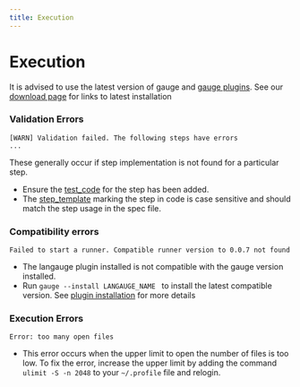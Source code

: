 ```yaml
---
title: Execution
---
```


# Execution

It is advised to use the latest version of gauge and [gauge plugins](../plugins/README.md). See our [download page](http://getgauge.io/download) for links to latest installation

### Validation Errors
````
[WARN] Validation failed. The following steps have errors
...

````
These generally occur if step implementation is not found for a particular step.
* Ensure the [test_code](../test_code/step_implementations.md) for the step has been added.
* The [step_template](../test_code/step_name_template.md) marking the step in code is case sensitive and should match the step usage in the spec file.


### Compatibility errors
````
Failed to start a runner. Compatible runner version to 0.0.7 not found
````
* The langauge plugin installed is not compatible with the gauge version installed.
* Run ```gauge --install LANGAUGE_NAME ``` to install the latest compatible version. See [plugin installation](../plugins/installation.md) for more details


### Execution Errors
```
Error: too many open files
```
* This error occurs when the upper limit to open the number of files is too low. To fix the error, increase the upper limit by adding the command `ulimit -S -n 2048` to your `~/.profile` file and relogin.

